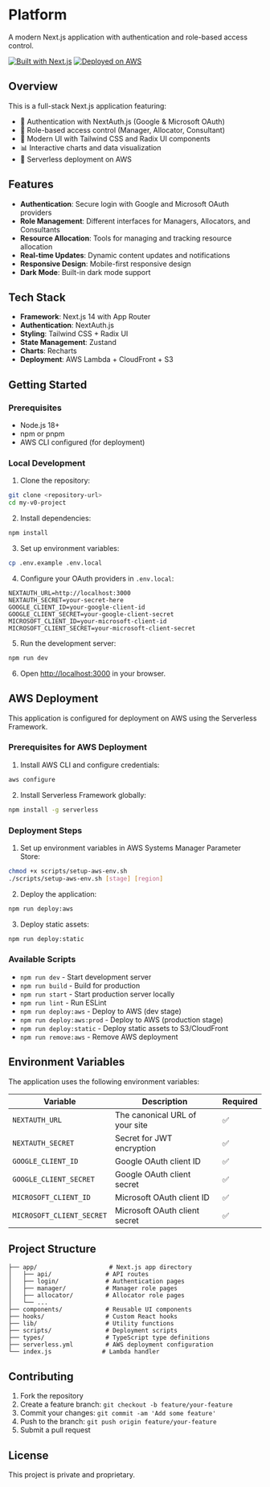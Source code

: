 # Platform

A modern Next.js application with authentication and role-based access control.

[![Built with Next.js](https://img.shields.io/badge/Built%20with-Next.js-black?style=for-the-badge&logo=next.js)](https://nextjs.org/)
[![Deployed on AWS](https://img.shields.io/badge/Deployed%20on-AWS-orange?style=for-the-badge&logo=amazon-aws)](https://aws.amazon.com/)

## Overview

This is a full-stack Next.js application featuring:
- 🔐 Authentication with NextAuth.js (Google & Microsoft OAuth)
- 👥 Role-based access control (Manager, Allocator, Consultant)
- 🎨 Modern UI with Tailwind CSS and Radix UI components
- 📊 Interactive charts and data visualization
- 🚀 Serverless deployment on AWS

## Features

- **Authentication**: Secure login with Google and Microsoft OAuth providers
- **Role Management**: Different interfaces for Managers, Allocators, and Consultants
- **Resource Allocation**: Tools for managing and tracking resource allocation
- **Real-time Updates**: Dynamic content updates and notifications
- **Responsive Design**: Mobile-first responsive design
- **Dark Mode**: Built-in dark mode support

## Tech Stack

- **Framework**: Next.js 14 with App Router
- **Authentication**: NextAuth.js
- **Styling**: Tailwind CSS + Radix UI
- **State Management**: Zustand
- **Charts**: Recharts
- **Deployment**: AWS Lambda + CloudFront + S3

## Getting Started

### Prerequisites

- Node.js 18+ 
- npm or pnpm
- AWS CLI configured (for deployment)

### Local Development

1. Clone the repository:
```bash
git clone <repository-url>
cd my-v0-project
```

2. Install dependencies:
```bash
npm install
```

3. Set up environment variables:
```bash
cp .env.example .env.local
```

4. Configure your OAuth providers in `.env.local`:
```env
NEXTAUTH_URL=http://localhost:3000
NEXTAUTH_SECRET=your-secret-here
GOOGLE_CLIENT_ID=your-google-client-id
GOOGLE_CLIENT_SECRET=your-google-client-secret
MICROSOFT_CLIENT_ID=your-microsoft-client-id
MICROSOFT_CLIENT_SECRET=your-microsoft-client-secret
```

5. Run the development server:
```bash
npm run dev
```

6. Open [http://localhost:3000](http://localhost:3000) in your browser.

## AWS Deployment

This application is configured for deployment on AWS using the Serverless Framework.

### Prerequisites for AWS Deployment

1. Install AWS CLI and configure credentials:
```bash
aws configure
```

2. Install Serverless Framework globally:
```bash
npm install -g serverless
```

### Deployment Steps

1. Set up environment variables in AWS Systems Manager Parameter Store:
```bash
chmod +x scripts/setup-aws-env.sh
./scripts/setup-aws-env.sh [stage] [region]
```

2. Deploy the application:
```bash
npm run deploy:aws
```

3. Deploy static assets:
```bash
npm run deploy:static
```

### Available Scripts

- `npm run dev` - Start development server
- `npm run build` - Build for production
- `npm run start` - Start production server locally
- `npm run lint` - Run ESLint
- `npm run deploy:aws` - Deploy to AWS (dev stage)
- `npm run deploy:aws:prod` - Deploy to AWS (production stage)
- `npm run deploy:static` - Deploy static assets to S3/CloudFront
- `npm run remove:aws` - Remove AWS deployment

## Environment Variables

The application uses the following environment variables:

| Variable | Description | Required |
|----------|-------------|----------|
| `NEXTAUTH_URL` | The canonical URL of your site | ✅ |
| `NEXTAUTH_SECRET` | Secret for JWT encryption | ✅ |
| `GOOGLE_CLIENT_ID` | Google OAuth client ID | ✅ |
| `GOOGLE_CLIENT_SECRET` | Google OAuth client secret | ✅ |
| `MICROSOFT_CLIENT_ID` | Microsoft OAuth client ID | ✅ |
| `MICROSOFT_CLIENT_SECRET` | Microsoft OAuth client secret | ✅ |

## Project Structure

```
├── app/                    # Next.js app directory
│   ├── api/               # API routes
│   ├── login/             # Authentication pages
│   ├── manager/           # Manager role pages
│   ├── allocator/         # Allocator role pages
│   └── ...
├── components/            # Reusable UI components
├── hooks/                 # Custom React hooks
├── lib/                   # Utility functions
├── scripts/               # Deployment scripts
├── types/                 # TypeScript type definitions
├── serverless.yml         # AWS deployment configuration
└── index.js              # Lambda handler
```

## Contributing

1. Fork the repository
2. Create a feature branch: `git checkout -b feature/your-feature`
3. Commit your changes: `git commit -am 'Add some feature'`
4. Push to the branch: `git push origin feature/your-feature`
5. Submit a pull request

## License

This project is private and proprietary.
